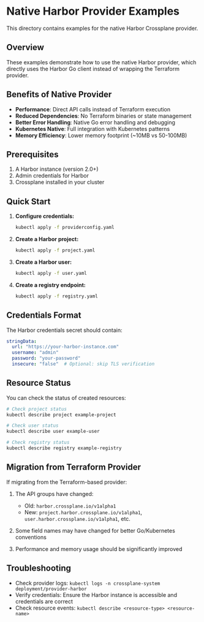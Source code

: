 # Native Harbor Provider Examples

This directory contains examples for the native Harbor Crossplane provider.

## Overview

These examples demonstrate how to use the native Harbor provider, which directly uses the Harbor Go client instead of wrapping the Terraform provider.

## Benefits of Native Provider

- **Performance**: Direct API calls instead of Terraform execution
- **Reduced Dependencies**: No Terraform binaries or state management
- **Better Error Handling**: Native Go error handling and debugging
- **Kubernetes Native**: Full integration with Kubernetes patterns
- **Memory Efficiency**: Lower memory footprint (~10MB vs 50-100MB)

## Prerequisites

1. A Harbor instance (version 2.0+)
2. Admin credentials for Harbor
3. Crossplane installed in your cluster

## Quick Start

1. **Configure credentials:**
   ```bash
   kubectl apply -f providerconfig.yaml
   ```

2. **Create a Harbor project:**
   ```bash
   kubectl apply -f project.yaml
   ```

3. **Create a Harbor user:**
   ```bash
   kubectl apply -f user.yaml
   ```

4. **Create a registry endpoint:**
   ```bash
   kubectl apply -f registry.yaml
   ```

## Credentials Format

The Harbor credentials secret should contain:

```yaml
stringData:
  url: "https://your-harbor-instance.com"
  username: "admin"
  password: "your-password"
  insecure: "false"  # Optional: skip TLS verification
```

## Resource Status

You can check the status of created resources:

```bash
# Check project status
kubectl describe project example-project

# Check user status
kubectl describe user example-user

# Check registry status
kubectl describe registry example-registry
```

## Migration from Terraform Provider

If migrating from the Terraform-based provider:

1. The API groups have changed:
   - Old: `harbor.crossplane.io/v1alpha1`
   - New: `project.harbor.crossplane.io/v1alpha1`, `user.harbor.crossplane.io/v1alpha1`, etc.

2. Some field names may have changed for better Go/Kubernetes conventions

3. Performance and memory usage should be significantly improved

## Troubleshooting

- Check provider logs: `kubectl logs -n crossplane-system deployment/provider-harbor`
- Verify credentials: Ensure the Harbor instance is accessible and credentials are correct
- Check resource events: `kubectl describe <resource-type> <resource-name>`